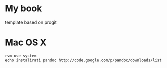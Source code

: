 # My book

template based on progit

# Mac OS X

    rvm use system
    echo instalirati pandoc http://code.google.com/p/pandoc/downloads/list

